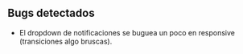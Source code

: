 ## Bugs detectados

- El dropdown de notificaciones se buguea un poco en responsive (transiciones algo bruscas).
